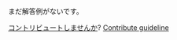 
まだ解答例がないです。

[コントリビュートしませんか](https://github.com/BFEdev/BFE.dev-solutions/blob/main/typescript/implement-lastchar-t_ja.md)?  [Contribute guideline](https://github.com/BFEdev/BFE.dev-solutions#how-to-contribute)
